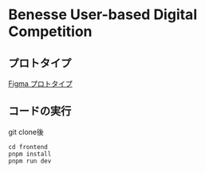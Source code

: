 # Benesse User-based Digital Competition

## プロトタイプ

[Figma プロトタイプ](https://www.figma.com/design/dGSSX0LtacQUyMj3Mc7ZIB/benesse_app_design?node-id=0-1&t=GBGPvVeCIpYdYIyk-11)

## コードの実行
git clone後

```
cd frontend
pnpm install
pnpm run dev
```
